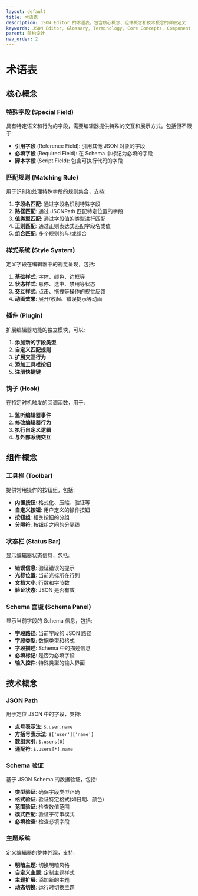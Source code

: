 ```yaml
---
layout: default
title: 术语表
description: JSON Editor 的术语表，包含核心概念、组件概念和技术概念的详细定义
keywords: JSON Editor, Glossary, Terminology, Core Concepts, Component Concepts, Technical Terms
parent: 架构设计
nav_order: 2
---
```


# 术语表

## 核心概念

### 特殊字段 (Special Field)
具有特定语义和行为的字段，需要编辑器提供特殊的交互和展示方式。包括但不限于:

- **引用字段** (Reference Field): 引用其他 JSON 对象的字段
- **必填字段** (Required Field): 在 Schema 中标记为必填的字段
- **脚本字段** (Script Field): 包含可执行代码的字段

### 匹配规则 (Matching Rule)
用于识别和处理特殊字段的规则集合，支持:

1. **字段名匹配**: 通过字段名识别特殊字段
2. **路径匹配**: 通过 JSONPath 匹配特定位置的字段
3. **值类型匹配**: 通过字段值的类型进行匹配
4. **正则匹配**: 通过正则表达式匹配字段名或值
5. **组合匹配**: 多个规则的与/或组合

### 样式系统 (Style System)
定义字段在编辑器中的视觉呈现，包括:

1. **基础样式**: 字体、颜色、边框等
2. **状态样式**: 悬停、选中、禁用等状态
3. **交互样式**: 点击、拖拽等操作的视觉反馈
4. **动画效果**: 展开/收起、错误提示等动画

### 插件 (Plugin)
扩展编辑器功能的独立模块，可以:

1. **添加新的字段类型**
2. **自定义匹配规则**
3. **扩展交互行为**
4. **添加工具栏按钮**
5. **注册快捷键**

### 钩子 (Hook)
在特定时机触发的回调函数，用于:

1. **监听编辑器事件**
2. **修改编辑器行为**
3. **执行自定义逻辑**
4. **与外部系统交互**

## 组件概念

### 工具栏 (Toolbar)
提供常用操作的按钮组，包括:

- **内置按钮**: 格式化、压缩、验证等
- **自定义按钮**: 用户定义的操作按钮
- **按钮组**: 相关按钮的分组
- **分隔符**: 按钮组之间的分隔线

### 状态栏 (Status Bar)
显示编辑器状态信息，包括:

- **错误信息**: 验证错误的提示
- **光标位置**: 当前光标所在行列
- **文档大小**: 行数和字节数
- **验证状态**: JSON 是否有效

### Schema 面板 (Schema Panel)
显示当前字段的 Schema 信息，包括:

- **字段路径**: 当前字段的 JSON 路径
- **字段类型**: 数据类型和格式
- **字段描述**: Schema 中的描述信息
- **必填标记**: 是否为必填字段
- **输入控件**: 特殊类型的输入界面

## 技术概念

### JSON Path
用于定位 JSON 中的字段，支持:

- **点号表示法**: `$.user.name`
- **方括号表示法**: `$['user']['name']`
- **数组索引**: `$.users[0]`
- **通配符**: `$.users[*].name`

### Schema 验证
基于 JSON Schema 的数据验证，包括:

- **类型验证**: 确保字段类型正确
- **格式验证**: 验证特定格式(如日期、颜色)
- **范围验证**: 检查数值范围
- **模式匹配**: 验证字符串模式
- **必填检查**: 检查必填字段

### 主题系统
定义编辑器的整体外观，支持:

- **明暗主题**: 切换明暗风格
- **自定义主题**: 定制主题样式
- **主题扩展**: 添加新的主题
- **动态切换**: 运行时切换主题 